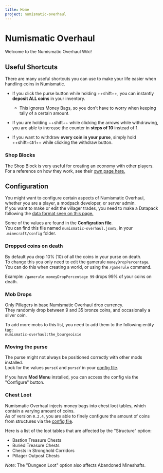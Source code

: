 ```yaml
---
title: Home
project: numismatic-overhaul
---
```


# Numismatic Overhaul

Welcome to the Numismatic Overhaul Wiki!  

## Useful Shortcuts    
There are many useful shortcuts you can use to make your life easier when handling coins in Numismatic.  

- If you click the purse button while holding ++shift++, you can instantly **deposit ALL coins** in your inventory.  
    - This ignores Money Bags, so you don't have to worry when keeping tally of a certain amount.  

- If you are holding ++shift++ while clicking the arrows while withdrawing, you are able to increase the counter in **steps of 10** instead of 1.  

- If you want to withdraw **every coin in your purse**, simply hold ++shift+ctrl++ while clicking the withdraw button.  

### Shop Blocks  
The Shop Block is very useful for creating an economy with other players.  
For a reference on how they work, see their [own page here.](shop.md)

## Configuration
You might want to configure certain aspects of Numismatic Overhaul, whether you are a player, a modpack developer, or server admin.  
If you want to make or edit the villager trades, you need to make a Datapack following the [data format seen on this page.](trades.md)  

Some of the values are found in the **Configration file**.  
You can find this file named `numismatic-overhaul.json5`, in your `.minecraft/config` folder.  

### Dropped coins on death  
By default you drop 10% (10) of all the coins in your purse on death.  
To change this you only need to edit the gamerule `moneyDropPercentage`.  
You can do this when creating a world, or using the `/gamerule` command.  

Example:  `/gamerule moneyDropPercentage 99` drops 99% of your coins on death.   

### Mob Drops  
Only Pillagers in base Numismatic Overhaul drop currency.  
They randomly drop between 9 and 35 bronze coins, and occasionally a silver coin.  

To add more mobs to this list, you need to add them to the following entity tag:  
`numismatic-overhaul:the_bourgeoisie` 

### Moving the purse  
The purse might not always be positioned correctly with other mods installed.  
Look for the values `purseX` and `purseY` in your [config file](#configuration).  

If you have **Mod Menu** installed, you can access the config via the "Configure" button.  

### Chest Loot  
Numismatic Overhaul injects money bags into chest loot tables, which contain a varying amount of coins.  
As of version `0.2.4`, you are able to finely configure the amount of coins from structures via the [config file](#configuration).  

Here is a list of the loot tables that are affected by the "Structure" option:  

- Bastion Treasure Chests  
- Buried Treasure Chests  
- Chests in Stronghold Corridors  
- Pillager Outpost Chests   

*Note*: The "Dungeon Loot" option also affects Abandoned Mineshafts.  